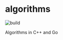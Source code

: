 # algorithms

![build](https://github.com/TanguyAndreani/algorithms/workflows/build/badge.svg)

Algorithms in C++ and Go
